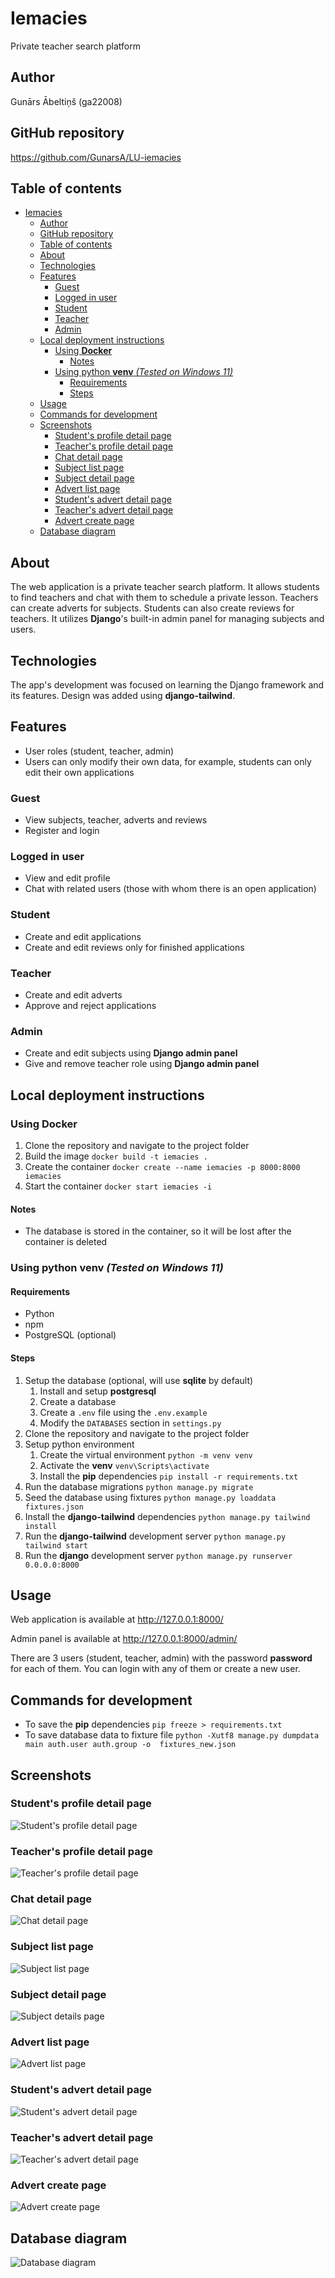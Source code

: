 # Iemacies

Private teacher search platform

## Author

Gunārs Ābeltiņš (ga22008)

## GitHub repository

<https://github.com/GunarsA/LU-iemacies>

## Table of contents

- [Iemacies](#iemacies)
  - [Author](#author)
  - [GitHub repository](#github-repository)
  - [Table of contents](#table-of-contents)
  - [About](#about)
  - [Technologies](#technologies)
  - [Features](#features)
    - [Guest](#guest)
    - [Logged in user](#logged-in-user)
    - [Student](#student)
    - [Teacher](#teacher)
    - [Admin](#admin)
  - [Local deployment instructions](#local-deployment-instructions)
    - [Using **Docker**](#using-docker)
      - [Notes](#notes)
    - [Using python **venv** _(Tested on Windows 11)_](#using-python-venv-tested-on-windows-11)
      - [Requirements](#requirements)
      - [Steps](#steps)
  - [Usage](#usage)
  - [Commands for development](#commands-for-development)
  - [Screenshots](#screenshots)
    - [Student's profile detail page](#students-profile-detail-page)
    - [Teacher's profile detail page](#teachers-profile-detail-page)
    - [Chat detail page](#chat-detail-page)
    - [Subject list page](#subject-list-page)
    - [Subject detail page](#subject-detail-page)
    - [Advert list page](#advert-list-page)
    - [Student's advert detail page](#students-advert-detail-page)
    - [Teacher's advert detail page](#teachers-advert-detail-page)
    - [Advert create page](#advert-create-page)
  - [Database diagram](#database-diagram)

## About

The web application is a private teacher search platform. It allows students to find teachers and chat with them to schedule a private lesson. Teachers can create adverts for subjects. Students can also create reviews for teachers. It utilizes **Django**'s built-in admin panel for managing subjects and users.

## Technologies

The app's development was focused on learning the Django framework and its features. Design was added using **django-tailwind**.

## Features

- User roles (student, teacher, admin)
- Users can only modify their own data, for example, students can only edit their own applications

### Guest

- View subjects, teacher, adverts and reviews
- Register and login

### Logged in user

- View and edit profile
- Chat with related users (those with whom there is an open application)

### Student

- Create and edit applications
- Create and edit reviews only for finished applications

### Teacher

- Create and edit adverts
- Approve and reject applications

### Admin

- Create and edit subjects using **Django admin panel**
- Give and remove teacher role using **Django admin panel**

## Local deployment instructions

### Using **Docker**

1. Clone the repository and navigate to the project folder
2. Build the image `docker build -t iemacies .`
3. Create the container `docker create --name iemacies -p 8000:8000 iemacies`
4. Start the container `docker start iemacies -i`

#### Notes

- The database is stored in the container, so it will be lost after the container is deleted

### Using python **venv** _(Tested on Windows 11)_

#### Requirements

- Python
- npm
- PostgreSQL (optional)

#### Steps

1. Setup the database (optional, will use **sqlite** by default)
   1. Install and setup **postgresql**
   2. Create a database
   3. Create a `.env` file using the `.env.example`
   4. Modify the `DATABASES` section in `settings.py`
2. Clone the repository and navigate to the project folder
3. Setup python environment
   1. Create the virtual environment `python -m venv venv`
   2. Activate the **venv** `venv\Scripts\activate`
   3. Install the **pip** dependencies `pip install -r requirements.txt`
4. Run the database migrations `python manage.py migrate`
5. Seed the database using fixtures `python manage.py loaddata fixtures.json`
6. Install the **django-tailwind** dependencies `python manage.py tailwind install`
7. Run the **django-tailwind** development server `python manage.py tailwind start`
8. Run the **django** development server `python manage.py runserver 0.0.0.0:8000`

## Usage

Web application is available at <http://127.0.0.1:8000/>

Admin panel is available at <http://127.0.0.1:8000/admin/>

There are 3 users (student, teacher, admin) with the password **password** for each of them. You can login with any of them or create a new user.

## Commands for development

- To save the **pip** dependencies `pip freeze > requirements.txt`
- To save database data to fixture file `python -Xutf8 manage.py dumpdata main auth.user auth.group -o  fixtures_new.json`

## Screenshots

### Student's profile detail page

![Student's profile detail page](screenshots/profile_detail_student.png)

### Teacher's profile detail page

![Teacher's profile detail page](screenshots/profile_detail_teacher.png)

### Chat detail page

![Chat detail page](screenshots/chat_detail.png)

### Subject list page

![Subject list page](screenshots/subject_list.png)

### Subject detail page

![Subject details page](screenshots/subject_detail.png)

### Advert list page

![Advert list page](screenshots/advert_list.png)

### Student's advert detail page

![Student's advert detail page](screenshots/advert_detail_student.png)

### Teacher's advert detail page

![Teacher's advert detail page](screenshots/advert_detail_teacher.png)

### Advert create page

![Advert create page](screenshots/advert_create.png)

## Database diagram

![Database diagram](screenshots/database_diagram.png)
